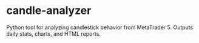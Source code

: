 # candle-analyzer
Python tool for analyzing candlestick behavior from MetaTrader 5. Outputs daily stats, charts, and HTML reports.
